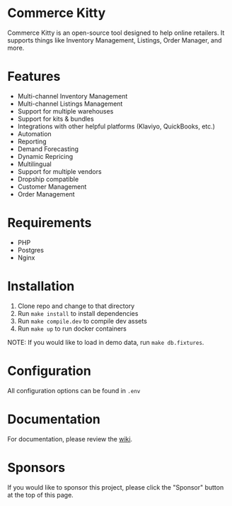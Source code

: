 Commerce Kitty
==============

Commerce Kitty is an open-source tool designed to help online retailers. It
supports things like Inventory Management, Listings, Order Manager, and more.

# Features

* Multi-channel Inventory Management
* Multi-channel Listings Management
* Support for multiple warehouses
* Support for kits & bundles
* Integrations with other helpful platforms (Klaviyo, QuickBooks, etc.)
* Automation
* Reporting
* Demand Forecasting
* Dynamic Repricing
* Multilingual
* Support for multiple vendors
* Dropship compatible
* Customer Management
* Order Management

# Requirements

* PHP
* Postgres
* Nginx

# Installation

1. Clone repo and change to that directory
2. Run `make install` to install dependencies
3. Run `make compile.dev` to compile dev assets
4. Run `make up` to run docker containers

NOTE: If you would like to load in demo data, run `make db.fixtures`.

# Configuration

All configuration options can be found in `.env`

# Documentation

For documentation, please review the [wiki](https://github.com/CommerceKitty/commercekitty/wiki).

# Sponsors

If you would like to sponsor this project, please click the "Sponsor" button at
the top of this page.
